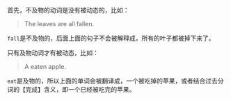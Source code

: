 首先，不及物的动词是没有被动态的，比如：

> The leaves are all fallen.

`fall`是不及物的，后面上面的句子不会被解释成，所有的叶子都被掉下来了。

只有及物动词才有被动态，比如：

> A eaten apple.

`eat`是及物的，所以上面的单词会被翻译成，一个被吃掉的苹果，或者结合过去分词的【完成】含义，即一个已经被吃完的苹果。
